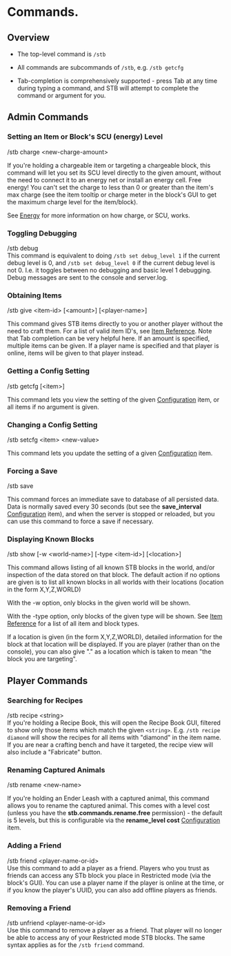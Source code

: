 # Commands.

## Overview

* The top-level command is `/stb`

* All commands are subcommands of `/stb`, e.g. `/stb getcfg`

* Tab-completion is comprehensively supported - press Tab at any time during typing a command, and STB will attempt to complete the command or argument for you.

## Admin Commands

### Setting an Item or Block's SCU (energy) Level
<dl><dt>/stb charge &lt;new-charge-amount&gt;</dt>

If you're holding a chargeable item or targeting a chargeable block, this command will let you set its SCU level directly to the given amount, without the need to connect it to an energy net or install an energy cell.  Free energy!  You can't set the charge to less than 0 or greater than the item's max charge (see the item tooltip or charge meter in the block's GUI to get the maximum charge level for the item/block).

See [Energy](../SensibleToolbox/Items/energy.md) for more information on how charge, or SCU, works.

### Toggling Debugging

/stb debug\
This command is equivalent to doing `/stb set debug_level 1` if the current debug level is 0, and `/stb set debug_level 0` if the current debug level is not 0. I.e. it toggles between no debugging and basic level 1 debugging. Debug messages are sent to the console and server.log.

### Obtaining Items
<dl><dt>/stb give &lt;item-id&gt; [&lt;amount&gt;] [&lt;player-name&gt;]</dt>

This command gives STB items directly to you or another player without the need to craft them.  For a list of valid item ID's, see [Item Reference](../SensibleToolbox/item-reference.md).  Note that Tab completion can be very helpful here.
If an amount is specified, multiple items can be given.
If a player name is specified and that player is online, items will be given to that player instead.
</dl>

### Getting a Config Setting
<dt>/stb getcfg [&lt;item&gt;]</dt>

This command lets you view the setting of the given [Configuration](../SensibleToolbox/configuration.md) item, or all items if no argument is given.


### Changing a Config Setting
<dl><dt>/stb setcfg &lt;item&gt; &lt;new-value&gt;</dt>

This command lets you update the setting of a given [Configuration](../SensibleToolbox/configuration.md) item.
</dl>

### Forcing a Save
<dl><dt>/stb save</dt>

This command forces an immediate save to database of all persisted data.  Data is normally saved every 30 seconds (but see the <strong>save_interval</strong> [Configuration](../SensibleToolbox/configuration.md) item), and when the server is stopped or reloaded, but you can use this command to force a save if necessary.
</dl>

### Displaying Known Blocks
<dl><dt>/stb show [-w &lt;world-name&gt;] [-type &lt;item-id&gt;] [&lt;location&gt;]</dt>

This command allows listing of all known STB blocks in the world, and/or inspection of the data stored on that block.  The default action if no options are given is to list all known blocks in all worlds with their locations (location in the form X,Y,Z,WORLD)

With the -w option, only blocks in the given world will be shown.

With the -type option, only blocks of the given type will be shown.  See [Item Reference](../SensibleToolbox/item-reference.md) for a list of all item and block types.

If a location is given (in the form X,Y,Z,WORLD), detailed information for the block at that location will be displayed.  If you are player (rather than on the console), you can also give "." as a location which is taken to mean "the block you are targeting".
</dl>

## Player Commands
### Searching for Recipes

/stb recipe \<string>\
If you're holding a Recipe Book, this will open the Recipe Book GUI, filtered to show only those items which match the given `<string>`. E.g. `/stb recipe diamond` will show the recipes for all items with "diamond" in the item name. If you are near a crafting bench and have it targeted, the recipe view will also include a "Fabricate" button.

### Renaming Captured Animals
<dl><dt>/stb rename &lt;new-name&gt;</dt>

If you're holding an Ender Leash with a captured animal, this command allows you to rename the captured animal.  This comes with a level cost (unless you have the <strong>stb.commands.rename.free</strong> permission) - the default is 5 levels, but this is configurable via the <strong>rename_level cost</strong> [Configuration](../SensibleToolbox/configuration.md) item.
</dl>

### Adding a Friend

/stb friend \<player-name-or-id>\
Use this command to add a player as a friend. Players who you trust as friends can access any STb block you place in Restricted mode (via the block's GUI). You can use a player name if the player is online at the time, or if you know the player's UUID, you can also add offline players as friends.

### Removing a Friend

/stb unfriend \<player-name-or-id>\
Use this command to remove a player as a friend. That player will no longer be able to access any of your Restricted mode STB blocks. The same syntax applies as for the `/stb friend` command.
